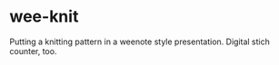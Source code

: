wee-knit
========

Putting a knitting pattern in a weenote style presentation. Digital stich counter, too.
